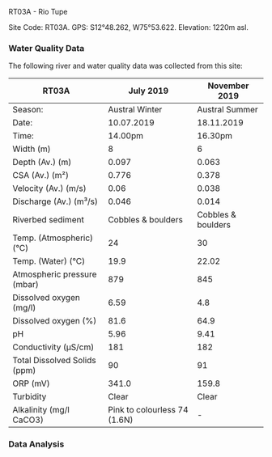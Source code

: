 RT03A - Rio Tupe

Site Code: RT03A.  GPS: S12°48.262, W75°53.622. Elevation:
1220m asl.

### Water Quality Data

The following river and water quality data was collected from this site:

| RT03A                        | July 2019                     | November 2019            |
|------------------------------|-------------------------------|--------------------------|
| Season:                      | Austral Winter                | Austral Summer           |
| Date:                        | 10.07.2019                    | 18.11.2019               |
| Time:                        | 14.00pm                       | 16.30pm                  |
| Width (m)                    | 8                             | 6                        |
| Depth (Av.) (m)              | 0.097                         | 0.063                    |
| CSA (Av.) (m²)               | 0.776                         | 0.378                    |
| Velocity (Av.) (m/s)         | 0.06                          | 0.038                    |
| Discharge (Av.) (m³/s)       | 0.046                         | 0.014                    |
| Riverbed sediment            | Cobbles & boulders            | Cobbles & boulders       |
| Temp. (Atmospheric) (°C)     | 24                            | 30                       |
| Temp. (Water) (°C)           | 19.9                          | 22.02                    |
| Atmospheric pressure (mbar)  | 879                           | 845                      |
| Dissolved oxygen (mg/l)      | 6.59                          | 4.8                      |
| Dissolved oxygen (%)         | 81.6                          | 64.9                     |
| pH                           | 5.96                          | 9.41                     |
| Conductivity (µS/cm)         | 181                           | 182                      |
| Total Dissolved Solids (ppm) | 90                            | 91                       |
| ORP (mV)                     | 341.0                         | 159.8                    |
| Turbidity                    | Clear                         | Clear                    |
| Alkalinity (mg/l CaCO3)      | Pink to colourless 74 (1.6N) |  -                       |

### Data Analysis
